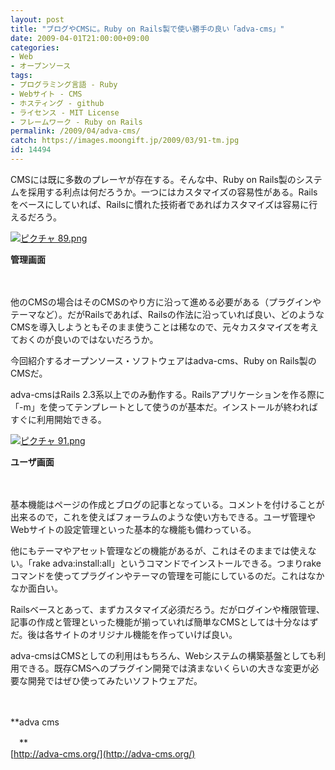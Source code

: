 ```yaml
---
layout: post
title: "ブログやCMSに。Ruby on Rails製で使い勝手の良い「adva-cms」"
date: 2009-04-01T21:00:00+09:00
categories:
- Web
- オープンソース
tags: 
- プログラミング言語 - Ruby
- Webサイト - CMS
- ホスティング - github
- ライセンス - MIT License
- フレームワーク - Ruby on Rails
permalink: /2009/04/adva-cms/
catch: https://images.moongift.jp/2009/03/91-tm.jpg
id: 14494
---
```

CMSには既に多数のプレーヤが存在する。そんな中、Ruby on Rails製のシステムを採用する利点は何だろうか。一つにはカスタマイズの容易性がある。Railsをベースにしていれば、Railsに慣れた技術者であればカスタマイズは容易に行えるだろう。

  

[![ピクチャ 89.png](https://images.moongift.jp/2009/03/89-tm1.jpg)](https://images.moongift.jp/2009/03/891.png)  
  
**管理画面**

  

　

  

他のCMSの場合はそのCMSのやり方に沿って進める必要がある（プラグインやテーマなど）。だがRailsであれば、Railsの作法に沿っていれば良い、どのようなCMSを導入しようともそのまま使うことは稀なので、元々カスタマイズを考えておくのが良いのではないだろうか。

  

今回紹介するオープンソース・ソフトウェアはadva-cms、Ruby on Rails製のCMSだ。

  
<!--more-->

adva-cmsはRails 2.3系以上でのみ動作する。Railsアプリケーションを作る際に「-m」を使ってテンプレートとして使うのが基本だ。インストールが終わればすぐに利用開始できる。

  

[![ピクチャ 91.png](https://images.moongift.jp/2009/03/91-tm.jpg)](https://images.moongift.jp/2009/03/911.png)  
  
**ユーザ画面**

  

　

  

基本機能はページの作成とブログの記事となっている。コメントを付けることが出来るので，これを使えばフォーラムのような使い方もできる。ユーザ管理やWebサイトの設定管理といった基本的な機能も備わっている。

  

他にもテーマやアセット管理などの機能があるが、これはそのままでは使えない。「rake adva:install:all」というコマンドでインストールできる。つまりrakeコマンドを使ってプラグインやテーマの管理を可能にしているのだ。これはなかなか面白い。

  

Railsベースとあって、まずカスタマイズ必須だろう。だがログインや権限管理、記事の作成と管理といった機能が揃っていれば簡単なCMSとしては十分なはずだ。後は各サイトのオリジナル機能を作っていけば良い。

  

adva-cmsはCMSとしての利用はもちろん、Webシステムの構築基盤としても利用できる。既存CMSへのプラグイン開発では済まないくらいの大きな変更が必要な開発ではぜひ使ってみたいソフトウェアだ。

  

　

  

**adva cms  
  
　**  
  [http://adva-cms.org/](http://adva-cms.org/)

  
